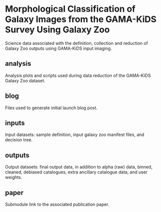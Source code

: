 # Morphological Classification of Galaxy Images from the GAMA-KiDS Survey Using Galaxy Zoo

Science data associated with the definition, collection and reduction of Galaxy Zoo outputs using GAMA-KiDS input imaging.

## analysis

Analysis plots and scripts used during data reduction of the GAMA-KiDS Galaxy Zoo dataset.

## blog

Files used to generate initial launch blog post.

## inputs

Input datasets: sample definition, input galaxy zoo manifest files, and decision tree.

## outputs

Output datasets: final output data, in addition to alpha (raw) data, binned, cleaned, debiased catalogues, extra ancillary catalogue data, and user weights.

## paper

Submodule link to the associated publication paper.
